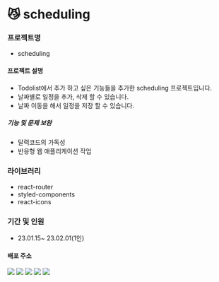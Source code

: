 # 😼 scheduling

### 프로젝트명
- scheduling

#### 프로젝트 설명
- Todolist에서 추가 하고 싶은 기능들을 추가한 scheduling 프로젝트입니다.
- 날짜별로 일정을 추가, 삭제 할 수 있습니다.
- 날짜 이동을 해서 일정을 저장 할 수 있습니다.

##### 기능 및 문제 보완
- 달력코드의 가독성
- 반응형 웹 애플리케이션 작업

### 라이브러리
- react-router
- styled-components
- react-icons

### 기간 및 인원
- 23.01.15~ 23.02.01(1인)

#### 배포 주소


<img src="https://img.shields.io/badge/JavaScript-F7DF1E?style=for-the-badge&logo=JavaScript&logoColor=white"> <img src="https://img.shields.io/badge/React-61DAFB?style=for-the-badge&logo=React&logoColor=white"> 
<img src="https://img.shields.io/badge/styled--components-DB7093?style=for-the-badge&logo=styled-components&logoColor=white">
<img src="https://img.shields.io/badge/HTML5-E34F26?style=for-the-badge&logo=HTML5&logoColor=white">
<img src="https://img.shields.io/badge/CSS3-1572B6?style=for-the-badge&logo=CSS3&logoColor=white">
